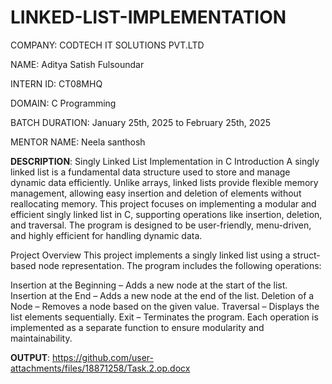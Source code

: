 # LINKED-LIST-IMPLEMENTATION

COMPANY: CODTECH IT SOLUTIONS PVT.LTD

NAME: Aditya Satish Fulsoundar

INTERN ID: CT08MHQ

DOMAIN: C Programming

BATCH DURATION: January 25th, 2025 to February 25th, 2025

MENTOR NAME: Neela santhosh

**DESCRIPTION**:
Singly Linked List Implementation in C
Introduction
A singly linked list is a fundamental data structure used to store and manage dynamic data efficiently. Unlike arrays, linked lists provide flexible memory management, allowing easy insertion and deletion of elements without reallocating memory. This project focuses on implementing a modular and efficient singly linked list in C, supporting operations like insertion, deletion, and traversal. The program is designed to be user-friendly, menu-driven, and highly efficient for handling dynamic data.

Project Overview
This project implements a singly linked list using a struct-based node representation. The program includes the following operations:

Insertion at the Beginning – Adds a new node at the start of the list.
Insertion at the End – Adds a new node at the end of the list.
Deletion of a Node – Removes a node based on the given value.
Traversal – Displays the list elements sequentially.
Exit – Terminates the program.
Each operation is implemented as a separate function to ensure modularity and maintainability.

**OUTPUT**: https://github.com/user-attachments/files/18871258/Task.2.op.docx

